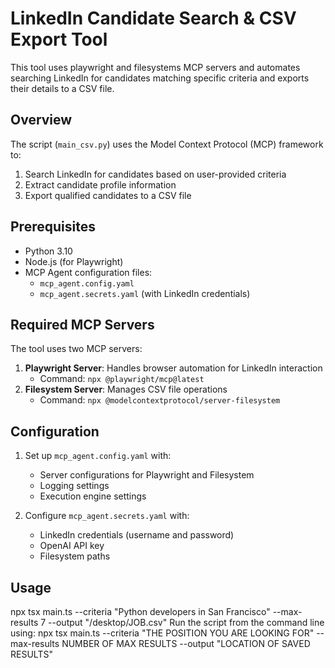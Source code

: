 # LinkedIn Candidate Search & CSV Export Tool

This tool uses playwright and filesystems MCP servers and automates searching LinkedIn for candidates matching specific criteria and exports their details to a CSV file.

## Overview

The script (`main_csv.py`) uses the Model Context Protocol (MCP) framework to:
1. Search LinkedIn for candidates based on user-provided criteria
2. Extract candidate profile information
3. Export qualified candidates to a CSV file

## Prerequisites

- Python 3.10
- Node.js (for Playwright)
- MCP Agent configuration files:
  - `mcp_agent.config.yaml`
  - `mcp_agent.secrets.yaml` (with LinkedIn credentials)

## Required MCP Servers

The tool uses two MCP servers:
1. **Playwright Server**: Handles browser automation for LinkedIn interaction
   - Command: `npx @playwright/mcp@latest`
2. **Filesystem Server**: Manages CSV file operations
   - Command: `npx @modelcontextprotocol/server-filesystem`

## Configuration

1. Set up `mcp_agent.config.yaml` with:
   - Server configurations for Playwright and Filesystem
   - Logging settings
   - Execution engine settings

2. Configure `mcp_agent.secrets.yaml` with:
   - LinkedIn credentials (username and password)
   - OpenAI API key
   - Filesystem paths

## Usage
npx tsx main.ts --criteria "Python developers in San Francisco" --max-results 7 --output "/desktop/JOB.csv"
Run the script from the command line using: npx tsx main.ts --criteria "THE POSITION YOU ARE LOOKING FOR" --max-results NUMBER OF MAX RESULTS --output "LOCATION OF SAVED RESULTS"